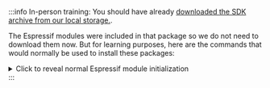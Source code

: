 :::info
In-person training: You should have already [downloaded the SDK archive from our local storage.](docs/zephyr-intro/sdk-local-download.md).

The Espressif modules were included in that package so we do not need to download them now. But for learning purposes, here are the commands that would normally be used to install these packages:

<details><summary>Click to reveal normal Espressif module initialization</summary>

```shell
west espressif update
west espressif install
```

</details>
:::
